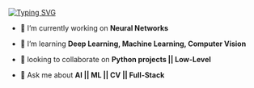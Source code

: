 [![Typing SVG](https://readme-typing-svg.demolab.com?font=Signika&size=30&pause=1000&color=F7F7F7&random=false&width=435&lines=Data-Science;Machine+learning;Deep+learning;Low-Level)](https://git.io/typing-svg)

- 🔭 I’m currently working on **Neural Networks**

- 🌱 I’m learning **Deep Learning, Machine Learning, Computer Vision**

- 👯 looking to collaborate on **Python projects || Low-Level**

- 💬 Ask me about **AI || ML || CV || Full-Stack**
